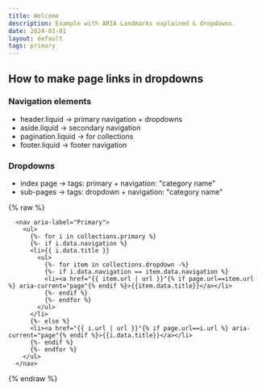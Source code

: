 ```yaml
---
title: Welcome
description: Example with ARIA Landmarks explained & dropdowns.
date: 2024-01-01
layout: default
tags: primary
---
```

## How to make page links in dropdowns

### Navigation elements
- header.liquid -> primary navigation + dropdowns
- aside.liquid -> secondary navigation
- pagination.liquid -> for collections
- footer.liquid -> footer navigation

### Dropdowns
- index page -> tags: primary + navigation: "category name"
- sub-pages -> tags: dropdown + navigation: "category name"

{% raw %}
```
  <nav aria-label="Primary">
    <ul>
      {%- for i in collections.primary %}
      {%- if i.data.navigation %}
      <li>{{ i.data.title }}
        <ul>
          {%- for item in collections.dropdown -%}
          {%- if i.data.navigation == item.data.navigation %}
          <li><a href="{{ item.url | url }}"{% if page.url==item.url %} aria-current="page"{% endif %}>{{item.data.title}}</a></li>
          {%- endif %}
          {%- endfor %}
        </ul>
      </li>
      {%- else %}
      <li><a href="{{ i.url | url }}"{% if page.url==i.url %} aria-current="page"{% endif %}>{{i.data.title}}</a></li>
      {%- endif %}
      {%- endfor %}
    </ul>
  </nav>
```
{% endraw %}